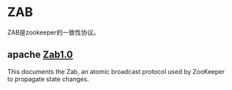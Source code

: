# ZAB

ZAB是zookeeper的一致性协议。

## apache [Zab1.0](https://cwiki.apache.org/confluence/display/ZOOKEEPER/Zab1.0)

This documents the Zab, an atomic broadcast protocol used by ZooKeeper to propagate state changes.